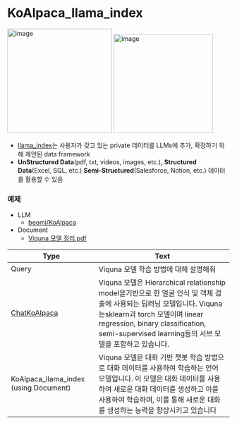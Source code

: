 # KoAlpaca_llama_index

<img width="237" alt="image" src="https://github.com/Jinhyeong-Lim/KoAlpaca_llama_index/assets/64317686/5d9e9142-0250-4785-a798-24b35e1c2bee">
<img width="225" alt="image" src="https://github.com/Jinhyeong-Lim/KoAlpaca_llama_index/assets/64317686/bef6f7da-712e-4e46-a3a6-e3081fdbc378">

- [llama_index](https://github.com/jerryjliu/llama_index/tree/main)는 사용자가 갖고 있는 private 데이터를 LLMs에 추가, 확장하기 위해 제안된 data framework
- **UnStructured Data**(pdf, txt, videos, images, etc.), **Structured Data**(Excel, SQL, etc.) **Semi-Structured**(Salesforce, Notion, etc.) 데이터를 활용할 수 있음

 ### 예제
- LLM
  - [beomi/KoAlpaca](https://github.com/Beomi/KoAlpaca)
- Document
  - [Viquna 모델 정리.pdf](https://github.com/Jinhyeong-Lim/KoAlpaca_llama_index/files/11927708/Viquna.pdf)

|Type|Text|
|---|---|
|Query|Viquna 모델 학습 방법에 대해 설명해줘|
|[ChatKoAlpaca](https://chat.koalpaca.com/)|Viquna 모델은 Hierarchical relationship model을기반으로 한 얼굴 인식 및 객체 검출에 사용되는 딥러닝 모델입니다. Viquna는sklearn과 torch 모델이며 linear regression, binary classification, semi-supervised learning등의 서브 모델을 포함하고 있습니다.|
|KoAlpaca_llama_index (using Document)|Viquna 모델은 대화 기반 챗봇 학습 방법으로 대화 데이터를 사용하여 학습하는 언어 모델입니다. 이 모델은 대화 데이터를 사용하여 새로운 대화 데이터를 생성하고 이를 사용하여 학습하며, 이를 통해 새로운 대화를 생성하는 능력을 향상시키고 있습니다|
